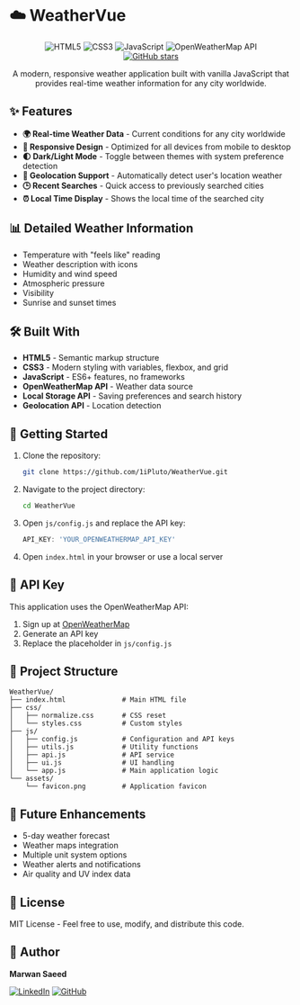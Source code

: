 # ☁️ WeatherVue

<div align="center">
  <img src="https://img.shields.io/badge/HTML5-E34F26?style=for-the-badge&logo=html5&logoColor=white" alt="HTML5">
  <img src="https://img.shields.io/badge/CSS3-1572B6?style=for-the-badge&logo=css3&logoColor=white" alt="CSS3">
  <img src="https://img.shields.io/badge/JavaScript-F7DF1E?style=for-the-badge&logo=javascript&logoColor=black" alt="JavaScript">
  <img src="https://img.shields.io/badge/OpenWeatherMap-API-orange?style=for-the-badge" alt="OpenWeatherMap API">
  <br>
  <a href="https://github.com/1iPluto/WeatherVue"><img src="https://img.shields.io/github/stars/1iPluto/WeatherVue?style=social" alt="GitHub stars"></a>
</div>

<p align="center">
  A modern, responsive weather application built with vanilla JavaScript that provides real-time weather information for any city worldwide.
</p>

## ✨ Features

- **🌍 Real-time Weather Data** - Current conditions for any city worldwide
- **📱 Responsive Design** - Optimized for all devices from mobile to desktop
- **🌓 Dark/Light Mode** - Toggle between themes with system preference detection
- **📍 Geolocation Support** - Automatically detect user's location weather
- **🕒 Recent Searches** - Quick access to previously searched cities
- **⏰ Local Time Display** - Shows the local time of the searched city

## 📊 Detailed Weather Information

- Temperature with "feels like" reading
- Weather description with icons
- Humidity and wind speed
- Atmospheric pressure
- Visibility
- Sunrise and sunset times

## 🛠️ Built With

- **HTML5** - Semantic markup structure
- **CSS3** - Modern styling with variables, flexbox, and grid
- **JavaScript** - ES6+ features, no frameworks
- **OpenWeatherMap API** - Weather data source
- **Local Storage API** - Saving preferences and search history
- **Geolocation API** - Location detection

## 🚀 Getting Started

1. Clone the repository:
   ```bash
   git clone https://github.com/1iPluto/WeatherVue.git
   ```

2. Navigate to the project directory:
   ```bash
   cd WeatherVue
   ```

3. Open `js/config.js` and replace the API key:
   ```javascript
   API_KEY: 'YOUR_OPENWEATHERMAP_API_KEY'
   ```

4. Open `index.html` in your browser or use a local server

## 🔑 API Key

This application uses the OpenWeatherMap API:

1. Sign up at [OpenWeatherMap](https://home.openweathermap.org/users/sign_up)
2. Generate an API key
3. Replace the placeholder in `js/config.js`

## 📂 Project Structure

```
WeatherVue/
├── index.html              # Main HTML file
├── css/
│   ├── normalize.css       # CSS reset
│   └── styles.css          # Custom styles
├── js/
│   ├── config.js           # Configuration and API keys
│   ├── utils.js            # Utility functions
│   ├── api.js              # API service
│   ├── ui.js               # UI handling
│   └── app.js              # Main application logic
└── assets/
    └── favicon.png         # Application favicon
```

## 🔮 Future Enhancements

- 5-day weather forecast
- Weather maps integration
- Multiple unit system options
- Weather alerts and notifications
- Air quality and UV index data

## 📄 License

MIT License - Feel free to use, modify, and distribute this code.

## 👤 Author

**Marwan Saeed**

[![LinkedIn](https://img.shields.io/badge/LinkedIn-0077B5?style=for-the-badge&logo=linkedin&logoColor=white)](https://linkedin.com/in/marwan-saeed-73a557224)
[![GitHub](https://img.shields.io/badge/GitHub-100000?style=for-the-badge&logo=github&logoColor=white)](https://github.com/1iPluto)